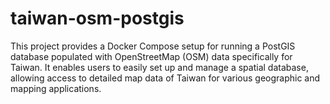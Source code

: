 # taiwan-osm-postgis
This project provides a Docker Compose setup for running a PostGIS database populated with OpenStreetMap (OSM) data specifically for Taiwan. It enables users to easily set up and manage a spatial database, allowing access to detailed map data of Taiwan for various geographic and mapping applications.
